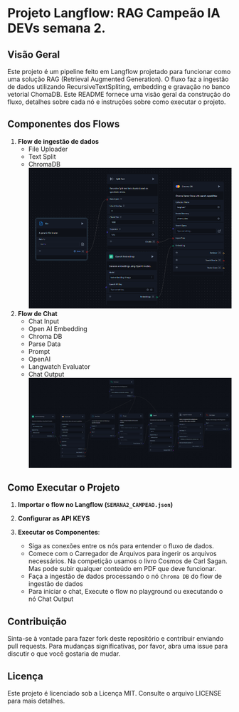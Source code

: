 # Projeto Langflow: RAG Campeão IA DEVs semana 2.

## Visão Geral

Este projeto é um pipeline feito em Langflow projetado para funcionar como uma solução RAG (Retrieval Augmented Generation). O fluxo faz a ingestão de dados utilizando RecursiveTextSpliting, embedding e gravação no banco vetorial ChomaDB. Este README fornece uma visão geral da construção do fluxo, detalhes sobre cada nó e instruções sobre como executar o projeto.

## Componentes dos Flows

1. **Flow de ingestão de dados**
   - File Uploader
   - Text Split
   - ChromaDB
![Flow Ingestão de Dados](./print_1.PNG)
2. **Flow de Chat**
   - Chat Input
   - Open AI Embedding
   - Chroma DB
   - Parse Data
   - Prompt
   - OpenAI
   - Langwatch Evaluator
   - Chat Output
![Flow Chat](print_2.PNG)


## Como Executar o Projeto

1. **Importar o flow no Langflow (`SEMANA2_CAMPEAO.json`)**

2. **Configurar as API KEYS**

3. **Executar os Componentes**:
   - Siga as conexões entre os nós para entender o fluxo de dados.
   - Comece com o Carregador de Arquivos para ingerir os arquivos necessários. Na competição usamos o livro Cosmos de Carl Sagan. Mas pode subir qualquer conteúdo em PDF que deve funcionar.
   - Faça a ingestão de dados processando o nó `Chroma DB` do flow de ingestão de dados 
   - Para iniciar o chat, Execute o flow no playground ou executando o nó Chat Output

## Contribuição

Sinta-se à vontade para fazer fork deste repositório e contribuir enviando pull requests. Para mudanças significativas, por favor, abra uma issue para discutir o que você gostaria de mudar.

## Licença

Este projeto é licenciado sob a Licença MIT. Consulte o arquivo LICENSE para mais detalhes.
